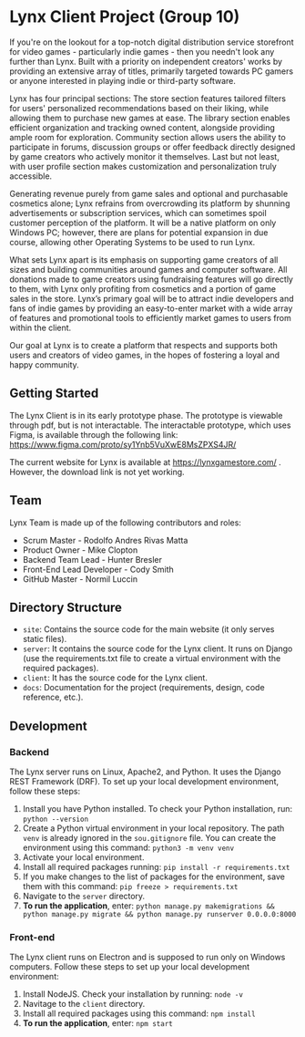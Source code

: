 # Lynx Client Project (Group 10)
If you're on the lookout for a top-notch digital distribution service storefront for video games - particularly indie games - then you needn't look any further than Lynx. Built with a priority on independent creators' works by providing an extensive array of titles, primarily targeted towards PC gamers or anyone interested in playing indie or third-party software. 

Lynx has four principal sections: The store section features tailored filters for users' personalized recommendations based on their liking, while allowing them to purchase new games at ease. The library section enables efficient organization and tracking owned content, alongside providing ample room for exploration. Community section allows users the ability to participate in forums, discussion groups or offer feedback directly designed by game creators who actively monitor it themselves. Last but not least, with user profile section makes customization and personalization truly accessible. 

Generating revenue purely from game sales and optional and purchasable cosmetics alone; Lynx refrains from overcrowding its platform by shunning advertisements or subscription services, which can sometimes spoil customer perception of the platform. It will be a native platform on only Windows PC; however, there are plans for potential expansion in due course, allowing other Operating Systems to be used to run Lynx. 

What sets Lynx apart is its emphasis on supporting game creators of all sizes and building communities around games and computer software. All donations made to game creators using fundraising features will go directly to them, with Lynx only profiting from cosmetics and a portion of game sales in the store. Lynx’s primary goal will be to attract indie developers and fans of indie games by providing an easy-to-enter market with a wide array of features and promotional tools to efficiently market games to users from within the client.

Our goal at Lynx is to create a platform that respects and supports both users and creators of video games, in the hopes of fostering a loyal and happy community.


## Getting Started
The Lynx Client is in its early prototype phase. The prototype is viewable through pdf, but is not interactable. The interactable prototype, which uses Figma, is available through the following link: https://www.figma.com/proto/sy1Ynb5VuXwE8MsZPXS4JR/

The current website for Lynx is available at https://lynxgamestore.com/ . However, the download link is not yet working.

## Team
Lynx Team is made up of the following contributors and roles:
- Scrum Master - Rodolfo Andres Rivas Matta
- Product Owner - Mike Clopton
- Backend Team Lead - Hunter Bresler
- Front-End Lead Developer - Cody Smith
- GitHub Master - Normil Luccin

## Directory Structure
* `site`: Contains the source code for the main website (it only serves static files).
* `server`: It contains the source code for the Lynx client. It runs on Django (use the requirements.txt file to create a virtual environment with the required packages).
* `client`: It has the source code for the Lynx client.
* `docs`: Documentation for the project (requirements, design, code reference, etc.).

## Development
### Backend
The Lynx server runs on Linux, Apache2, and Python. It uses the Django REST Framework (DRF). To set up your local development environment, follow these steps:
1. Install you have Python installed. To check your Python installation, run: `python --version`
1. Create a Python virtual environment in your local repository. The path `venv` is already ignored in the `sou.gitignore` file. You can create the environment using this command: `python3 -m venv venv`
1. Activate your local environment.
1. Install all required packages running: `pip install -r requirements.txt`
1. If you make changes to the list of packages for the environment, save them with this command: `pip freeze > requirements.txt`
1. Navigate to the `server` directory.
1. **To run the application**, enter: `python manage.py makemigrations && python manage.py migrate && python manage.py runserver 0.0.0.0:8000`

### Front-end
The Lynx client runs on Electron and is supposed to run only on Windows computers. Follow these steps to set up your local development environment:
1. Install NodeJS. Check your installation by running: `node -v`
1. Navitage to the `client` directory.
1. Install all required packages using this command: `npm install`
1. **To run the application**, enter: `npm start`
